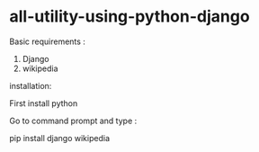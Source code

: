# all-utility-using-python-django

Basic requirements : 
1) Django
2) wikipedia

installation:

First install python

Go to command prompt and type :
 
pip install django wikipedia
